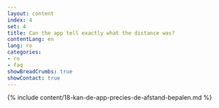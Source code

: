 ```yaml
---
layout: content
index: 4
set: 4
title: Can the app tell exactly what the distance was?
contentLang: en
lang: ro
categories:
- ro
- faq
showBreadCrumbs: true
showContact: true
---
```

{% include content/18-kan-de-app-precies-de-afstand-bepalen.md %}
